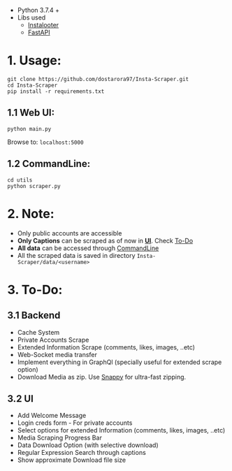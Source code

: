 - Python 3.7.4 +
- Libs used
    - [Instalooter](https://github.com/althonos/InstaLooter.git)
    - [FastAPI](https://fastapi.tiangolo.com/)

# 1. Usage:

```
git clone https://github.com/dostarora97/Insta-Scraper.git
cd Insta-Scraper
pip install -r requirements.txt
```

## 1.1 Web UI:
```
python main.py
```
Browse to: `localhost:5000`

## 1.2 CommandLine:
```
cd utils
python scraper.py
```

# 2. Note:
- Only public accounts are accessible
- **Only Captions** can be scraped as of now in [**UI**](https://github.com/dostarora97/Insta-Scraper#11-web-ui). Check [To-Do](https://github.com/dostarora97/Insta-Scraper#3-to-do)
- **All data** can be accessed through [CommandLine](https://github.com/dostarora97/Insta-Scraper#12-commandline)
- All the scraped data is saved in directory `Insta-Scraper/data/<username>`

# 3. To-Do:
## 3.1 Backend
- Cache System
- Private Accounts Scrape
- Extended Information Scrape (comments, likes, images, ..etc)
- Web-Socket media transfer
- Implement everything in GraphQl (specially useful for extended scrape option)
- Download Media as zip. Use [Snappy](https://github.com/google/snappy.git) for ultra-fast zipping.

## 3.2 UI
- Add Welcome Message
- Login creds form - For private accounts
- Select options for extended Information (comments, likes, images, ..etc)
- Media Scraping Progress Bar
- Data Download Option (with selective download)
- Regular Expression Search through captions
- Show approximate Download file size